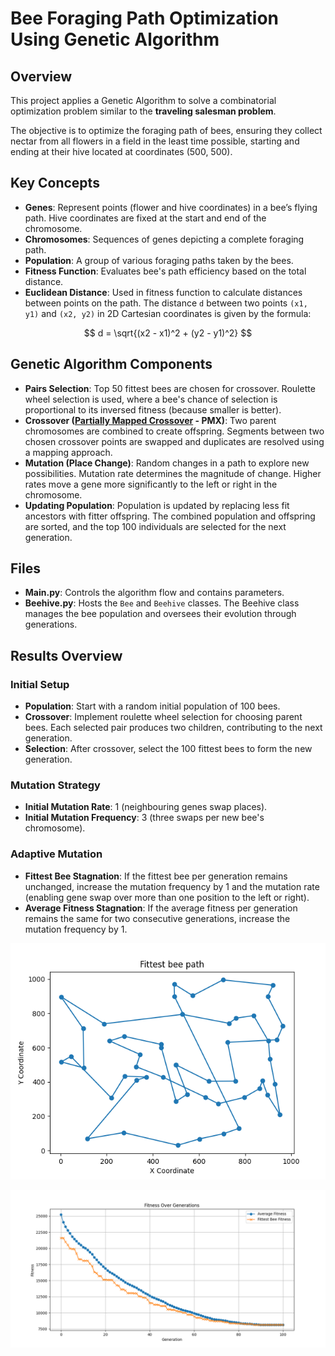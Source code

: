 # Bee Foraging Path Optimization Using Genetic Algorithm

## Overview
This project applies a Genetic Algorithm to solve a combinatorial optimization problem similar to the **traveling salesman problem**. 

The objective is to optimize the foraging path of bees, ensuring they collect nectar from all flowers in a field in the least time possible, starting and ending at their hive located at coordinates (500, 500).

## Key Concepts
- **Genes**: Represent points (flower and hive coordinates) in a bee’s flying path. Hive coordinates are fixed at the start and end of the chromosome.
- **Chromosomes**: Sequences of genes depicting a complete foraging path.
- **Population**: A group of various foraging paths taken by the bees.
- **Fitness Function**: Evaluates bee's path efficiency based on the total distance.
- **Euclidean Distance**: Used in fitness function to calculate distances between points on the path. The distance `d` between two points `(x1, y1)` and `(x2, y2)` in 2D Cartesian coordinates is given by the formula:

$$
d = \sqrt{(x2 - x1)^2 + (y2 - y1)^2}
$$

## Genetic Algorithm Components
- **Pairs Selection**: Top 50 fittest bees are chosen for crossover. Roulette wheel selection is used, where a bee's chance of selection is proportional to its inversed fitness (because smaller is better).
- **Crossover ([Partially Mapped Crossover](https://github.com/ruta-tamosiunaite/partially-mapped-crossover) - PMX)**: Two parent chromosomes are combined to create offspring. Segments between two chosen crossover points are swapped and duplicates are resolved using a mapping approach.
- **Mutation (Place Change)**: Random changes in a path to explore new possibilities. Mutation rate determines the magnitude of change. Higher rates move a gene more significantly to the left or right in the chromosome.
- **Updating Population**: Population is updated by replacing less fit ancestors with fitter offspring. The combined population and offspring are sorted, and the top 100 individuals are selected for the next generation.

## Files
- **Main.py**: Controls the algorithm flow and contains parameters.
- **Beehive.py**: Hosts the `Bee` and `Beehive` classes. The Beehive class manages the bee population and oversees their evolution through generations.
  
  
## Results Overview

### Initial Setup
- **Population**: Start with a random initial population of 100 bees.
- **Crossover**: Implement roulette wheel selection for choosing parent bees. Each selected pair produces two children, contributing to the next generation.
- **Selection**: After crossover, select the 100 fittest bees to form the new generation.

### Mutation Strategy
- **Initial Mutation Rate**: 1 (neighbouring genes swap places).
- **Initial Mutation Frequency**: 3 (three swaps per new bee's chromosome).

### Adaptive Mutation
- **Fittest Bee Stagnation**: If the fittest bee per generation remains unchanged, increase the mutation frequency by 1 and the mutation rate (enabling gene swap over more than one position to the left or right).
- **Average Fitness Stagnation**: If the average fitness per generation remains the same for two consecutive generations, increase the mutation frequency by 1.

![Fittest Bee Path](Fittest_bee_path_8140.png)
  
![Fitness Over Generations](Fitness_over_generations.png)
